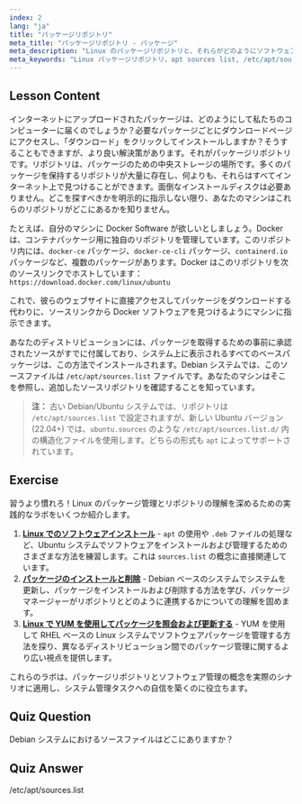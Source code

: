 ```yaml
---
index: 2
lang: "ja"
title: "パッケージリポジトリ"
meta_title: "パッケージリポジトリ - パッケージ"
meta_description: "Linux のパッケージリポジトリと、それらがどのようにソフトウェアを管理するかを学びます。簡単なインストールのために、/etc/apt/sources.list のようなパッケージソースを見つけて追加する方法を発見してください。"
meta_keywords: "Linux パッケージリポジトリ，apt sources list, /etc/apt/sources.list, Linux パッケージ，Linux 初心者，Linux チュートリアル，パッケージ管理"
---
```


## Lesson Content

インターネットにアップロードされたパッケージは、どのようにして私たちのコンピューターに届くのでしょうか？必要なパッケージごとにダウンロードページにアクセスし、「ダウンロード」をクリックしてインストールしますか？そうすることもできますが、より良い解決策があります。それがパッケージリポジトリです。リポジトリは、パッケージのための中央ストレージの場所です。多くのパッケージを保持するリポジトリが大量に存在し、何よりも、それらはすべてインターネット上で見つけることができます。面倒なインストールディスクは必要ありません。どこを探すべきかを明示的に指示しない限り、あなたのマシンはこれらのリポジトリがどこにあるかを知りません。

たとえば、自分のマシンに Docker Software が欲しいとしましょう。Docker は、コンテナパッケージ用に独自のリポジトリを管理しています。このリポジトリ内には、`docker-ce` パッケージ、`docker-ce-cli` パッケージ、`containerd.io` パッケージなど、複数のパッケージがあります。Docker はこのリポジトリを次のソースリンクでホストしています：`https://download.docker.com/linux/ubuntu`

これで、彼らのウェブサイトに直接アクセスしてパッケージをダウンロードする代わりに、ソースリンクから Docker ソフトウェアを見つけるようにマシンに指示できます。

あなたのディストリビューションには、パッケージを取得するための事前に承認されたソースがすでに付属しており、システム上に表示されるすべてのベースパッケージは、この方法でインストールされます。Debian システムでは、このソースファイルは `/etc/apt/sources.list` ファイルです。あなたのマシンはそこを参照し、追加したソースリポジトリを確認することを知っています。

> **注：** 古い Debian/Ubuntu システムでは、リポジトリは `/etc/apt/sources.list` で設定されますが、新しい Ubuntu バージョン (22.04+) では、`ubuntu.sources` のような `/etc/apt/sources.list.d/` 内の構造化ファイルを使用します。どちらの形式も `apt` によってサポートされています。

## Exercise

習うより慣れろ！Linux のパッケージ管理とリポジトリの理解を深めるための実践的なラボをいくつか紹介します。

1. **[Linux でのソフトウェアインストール](https://labex.io/ja/labs/linux-software-installation-on-linux-18005)** - `apt` の使用や `.deb` ファイルの処理など、Ubuntu システムでソフトウェアをインストールおよび管理するためのさまざまな方法を練習します。これは `sources.list` の概念に直接関連しています。
2. **[パッケージのインストールと削除](https://labex.io/ja/labs/linux-installing-and-removing-packages-385380)** - Debian ベースのシステムでシステムを更新し、パッケージをインストールおよび削除する方法を学び、パッケージマネージャーがリポジトリとどのように連携するかについての理解を固めます。
3. **[Linux で YUM を使用してパッケージを照会および更新する](https://labex.io/ja/labs/rhel-query-and-update-packages-with-yum-in-linux-590869)** - YUM を使用して RHEL ベースの Linux システムでソフトウェアパッケージを管理する方法を探り、異なるディストリビューション間でのパッケージ管理に関するより広い視点を提供します。

これらのラボは、パッケージリポジトリとソフトウェア管理の概念を実際のシナリオに適用し、システム管理タスクへの自信を築くのに役立ちます。

## Quiz Question

Debian システムにおけるソースファイルはどこにありますか？

## Quiz Answer

/etc/apt/sources.list

